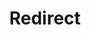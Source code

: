 ﻿---
layout: src/layouts/Redirect.astro
title: Redirect
redirect: https://octopus.com/docs/administration/managing-infrastructure/subscriptions/index
pubDate:  2023-01-01
navSearch: false
navSitemap: false
navMenu: false
---
